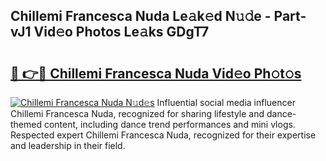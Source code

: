 ## Chillemi Francesca Nuda Le𝚊k𝚎d N𝚞𝚍e - Part-vJ1 Vid𝚎o Photos Le𝚊ks GDgT7

# <h2><a href="http://fbbsqv2.evod.top/?m=Chillemi+Francesca+Nuda">🔗 👉🔴 Chillemi Francesca Nuda Vid𝚎o Ph𝚘t𝚘s</a></h2>

[![Chillemi Francesca Nuda N𝚞d𝚎s](https://i.imgur.com/8V9OHl7.gif)](http://fbbsqv2.evod.top/?m=Chillemi+Francesca+Nuda)
Influential social media influencer Chillemi Francesca Nuda, recognized for sharing lifestyle and dance-themed content, including dance trend performances and mini vlogs. Respected expert Chillemi Francesca Nuda, recognized for their expertise and leadership in their field. 
